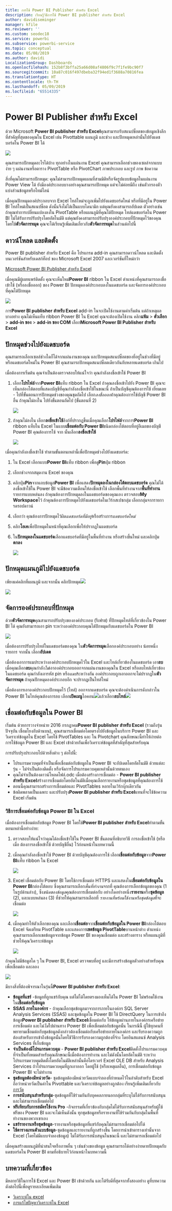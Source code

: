 ```yaml
---
title: การใช้ Power BI Publisher สำหรับ Excel
description: เรียนรู้วิธีการใช้ Power BI publisher สำหรับ Excel
author: davidiseminger
manager: kfile
ms.reviewer: ''
ms.custom: seodec18
ms.service: powerbi
ms.subservice: powerbi-service
ms.topic: conceptual
ms.date: 05/08/2019
ms.author: davidi
LocalizationGroup: Dashboards
ms.openlocfilehash: 152b8f3bffa25a66d08af4806f9c7f1fe9bc90f7
ms.sourcegitcommit: 10a87c016f497dbeba32f94ed1f3688a70816fea
ms.translationtype: HT
ms.contentlocale: th-TH
ms.lasthandoff: 05/09/2019
ms.locfileid: "65514335"
---
```

# <a name="power-bi-publisher-for-excel"></a>Power BI Publisher สำหรับ Excel
ด้วย Microsoft **Power BI publisher สำหรับ Excel**คุณสามารถรับสแนปช็อตของข้อมูลเชิงลึกที่สำคัญที่สุดของคุณใน Excel เช่น Pivottable แผนภูมิ และช่วง และปักหมุดเหล่านั้นไปยังแดชบอร์ดใน Power BI ได้

![](media/publisher-for-excel/pbi_excel_publisher_pinobj_dashboard.png)

คุณสามารถปักหมุดอะไรได้บ้าง ทุกอย่างในแผ่นงาน Excel คุณสามารถเลือกช่วงของเซลล์จากแบบง่าย ๆ แผ่นงานหรือตาราง PivotTable หรือ PivotChart ภาพประกอบ และรูป ภาพ ข้อความ

สิ่งที่คุณไม่สามารถปักหมุด: คุณไม่สามารถปักหมุดแผนที่สามมิติหรือจัดรูปแบบข้อมูลในแผ่นงาน Power View ได้ ยังมีองค์ประกอบบางอย่างคุณสามารถปักหมุด แต่จะไม่ค่อยมีถึง เช่นตัวกรองตัวแบ่งส่วนข้อมูลหรือไทม์ไลน์

เมื่อคุณปักหมุดองค์ประกอบจาก Excel ไทล์ใหม่จะถูกเพิ่มไปยังแดชบอร์ดใหม่ หรือที่มีอยู่ใน Power BI ไทล์ใหม่เป็นสแนปช็อต ดังนั้นจึงไม่ได้เป็นแบบไดนามิก แต่คุณยังคงสามารถอัปเดต ตัวอย่างเช่น ถ้าคุณทำการเปลี่ยนแปลงลงใน PivotTable หรือแผนภูมิที่คุณได้ปักหมุด ไทล์แดชบอร์ดใน Power BI ไม่ได้รับการปรับปรุงโดยอัตโนมัติ แต่คุณยังคงสามารถปรับปรุงองค์ประกอบที่ปักหมุดไว้ของคุณ โดยใช้**ตัวจัดการหมุด** คุณจะได้เรียนรู้เพิ่มเติมเกี่ยวกับ**ตัวจัดการหมุด**ในส่วนต่อไปนี้

## <a name="download-and-install"></a>ดาวน์โหลด และติดตั้ง
Power BI publisher สำหรับ Excel คือ โปรแกรม add-in คุณสามารถดาวน์โหลด และติดตั้งบนเวอร์ชันสำหรับเดสก์ท็อป ของ Microsoft Excel 2007 และเวอร์ชันที่ใหม่กว่า

[Microsoft Power BI Publisher สำหรับ Excel](http://go.microsoft.com/fwlink/?LinkId=715729)

เมื่อคุณมีผู้เผยแพร่ติดตั้ง คุณจะเห็นใหม่**Power BI** ribbon ใน Excel ตำแหน่งที่คุณสามารถลงชื่อเข้าใช้ (หรือลงชื่อออก) ของ Power BI ปักหมุดองค์ประกอบลงในแดชบอร์ด และจัดการองค์ประกอบที่คุณได้ปักหมุด

![](media/publisher-for-excel/pbi_excel_publisher_ribbon.png)

การ**Power BI publisher สำหรับ Excel** add-in ในจะเปิดใช้งานตามค่าเริ่มต้น แต่ถ้าเหตุผลบางอย่าง คุณไม่เห็นแท็บ ribbon Power BI ใน Excel คุณจะต้องเปิดใช้งาน คลิก**แฟ้ม** > **ตัวเลือก** > **add-in ของ** > **add-in ของ COM** เลือก**Microsoft Power BI Publisher สำหรับ Excel**

## <a name="pin-a-range-to-a-dashboard"></a>ปักหมุดช่วงไปยังแดชบอร์ด
คุณสามารถเลือกเซลล์ช่วงใดก็ได้จากแผ่นงานของคุณ และปักหมุดสแนปช็อตของที่อยู่ในช่วงที่มีอยู่หรือแดชบอร์ดใหม่ใน Power BI คุณสามารถปักหมุดสแนปช็อตเดียวกันกับหลายแดชบอร์ด เกินไป

เมื่อต้องการเริ่มต้น คุณจำเป็นต้องตรวจสอบให้แน่ใจว่า คุณกำลังลงชื่อเข้าใช้ Power BI

1. เลือก**โปรไฟล์**จาก**Power BI**แท็บ ribbon ใน Excel ถ้าคุณลงชื่อเข้าไปยัง Power BI คุณจะเห็นกล่องโต้ตอบที่แสดงบัญชีที่คุณกำลังลงชื่อเข้าใช้ในขณะนี้ ถ้าเป็นบัญชีคุณต้องการใช้ เยี่ยมเลย - ไปที่ขั้นตอนการปักหมุดช่วงของคุณชุดถัดไป เลือก*ลงชื่อออก*ถ้าคุณต้องการใช้บัญชี Power BI อื่น ถ้าคุณไม่ลงใน ไปยังขั้นตอนถัดไป (ขั้นตอนที่ 2)
   
   ![](media/publisher-for-excel/pbi_excel_publish_connect-to-data_0.png)
2. ถ้าคุณไม่ลงใน เลือก**ลงชื่อเข้าใช้**ลิงก์ที่ปรากฏขึ้นเมื่อคุณเลือก**โปรไฟล์**จากการ**Power BI** ribbon แท็บใน Excel ในแบบ**เชื่อมต่อกับ Power BI**ชนิดกล่องโต้ตอบที่อยู่อีเมลของบัญชี Power BI คุณต้องการใช้ จาก นั้นเลือก**ลงชื่อเข้าใช้**
   
   ![](media/publisher-for-excel/pbi_excel_publish_connect-to-data_1a.png)

เมื่อคุณกำลังลงชื่อเข้าใช้ ทำตามขั้นตอนเหล่านี้เพื่อปักหมุดช่วงไปยังแดชบอร์ด:

1. ใน Excel เลือกแบบ**Power BI**แท็บ ribbon เพื่อดู**Pin**ปุ่ม ribbon
2. เลือกช่วงจากสมุดงาน Excel ของคุณ
3. คลิกปุ่ม**Pin**จากแถบข้อมูล**Power BI** เพื่อแสดง**ปักหมุดลงในกล่องโต้ตอบแดชบอร์ด** คุณไม่ได้ลงชื่อเข้าใช้ใน Power BI จะมีข้อความเตือนให้ลงชื่อเข้าใช้ เลือกพื้นที่ทำงานจาก**พื้นที่ทำงาน**รายการแบบหล่นลง ถ้าคุณต้องการปักหมุดลงในแดชบอร์ดของคุณเอง ตรวจสอบ**My Workspace**ไว้ ถ้าคุณต้องการปักหมุดไปยังแดชบอร์ดในเวิร์กสเปซกลุ่ม เลือกกลุ่มจากรายการดรอปดาวน์
4. เลือกว่า คุณต้องการปักหมุดไว้ผิด*แดชบอร์ดที่มีอยู่*หรือสร้างการ*แดชบอร์ดใหม่*
5. คลิก**โอเค**เพื่อปักหมุดในหน้าที่คุณเลือกเพื่อให้ปรากฎในแดชบอร์ด
6. ใน**ปักหมุดลงในแดชบอร์ด**เลือกแดชบอร์ดที่มีอยู่ในพื้นที่ทำงาน หรือสร้างขึ้นใหม่ และคลิกปุ่ม**ตกลง**
   
   ![](media/publisher-for-excel/xl-publish.gif)

## <a name="pin-a-chart-to-a-dashboard"></a>ปักหมุดแผนภูมิไปยังแดชบอร์ด
เพียงแค่คลิกที่แผนภูมิ และจากนั้น คลิกปักหมุด![](media/publisher-for-excel/pbi_excel_publisher_pin.png)

![](media/publisher-for-excel/pbi_excel_publisher_chart.png)

## <a name="manage-pinned-elements"></a>จัดการองค์ประกอบที่ปักหมุด
ด้วย**ตัวจัดการหมุด**คุณสามารถปรับปรุงขององค์ประกอบ (รีเฟรช) ที่ปักหมุดไทล์ที่เกี่ยวข้องใน Power BI ได้ คุณยังสามารถเอา pin ระหว่างองค์ประกอบคุณได้ปักหมุดกับแดชบอร์ดใน Power BI

![](media/publisher-for-excel/pbi_excel_publisher_pin_manager2.png)

เมื่อต้องการปรับปรุงไทล์ในแดชบอร์ดของคุณ ใน**ตัวจัดการหมุด**เลือกองค์ประกอบอย่าง น้อยหนึ่งรายการ จากนั้น เลือก**อัปเดต**

เมื่อต้องเอาการแมประหว่างองค์ประกอบปักหมุดไว้ใน Excel และไทล์เกี่ยวข้องในแดชบอร์ด เอา**ลบ** เมื่อคุณเลือก**ลบ**คุณกำลัง*ไม่*เอาองค์ประกอบออกจากแผ่นงานของคุณใน Excel หรือลบไทล์เกี่ยวข้องในแดชบอร์ด คุณกำลังเอารหัส pin หรือ*แมป*ระหว่างกัน องค์ประกอบถูกเอาออกจะไม่ปรากฏใน**ตัวจัดการหมุด** ถ้าคุณปักหมุดองค์ประกอบอีก จะปรากฏเป็นไทล์ใหม่

เมื่อต้องการเอาองค์ประกอบปักหมุดไว้ (ไทล์) ออกจากแดชบอร์ด คุณจะต้องดำเนินการดังกล่าวใน Power BI ในไทล์คุณต้องการลบ เลือก**เปิดเมนู**ไอคอน![](media/publisher-for-excel/pbi_excel_publisher_tile_openmenu.png)แล้วเลือก**ลบไทล์**![](media/publisher-for-excel/pbi_excel_publisher_tile_trashcan.png)

## <a name="connect-to-data-in-power-bi"></a>เชื่อมต่อกับข้อมูลใน Power BI
เริ่มต้น ด้วยการวางจำหน่าย 2016 กรกฎาคม**Power BI publisher สำหรับ Excel** (รวมถึงรุ่นปัจจุบัน เชื่อมโยงกับด้านบน), คุณสามารถเชื่อมต่อโดยตรงไปยังข้อมูลในบริการ Power BI และวิเคราะห์ข้อมูลใน Excel โดยใช้ PivotTables และ ใน Pivotchart คุณลักษณะนี้ทำให้ง่ายต่อการใช้ข้อมูล Power BI และ Excel เข้าด้วยกันเพื่อวิเคราะห์ข้อมูลที่สำคัญที่สุดสำหรับคุณ

การปรับปรุงประกอบไปด้วยสิ่งต่าง ๆ ต่อไปนี้:

* โปรแกรมควบคุมที่จำเป็นเพื่อเชื่อมต่อกับข้อมูลใน Power BI จะอัปเดตโดยอัตโนมัติ ด้วยแต่ละรุ่น - ไม่จำเป็นต้องติดตั้ง หรือจัดการโปรแกรมควบคุมเหล่านั้นด้วยตนเอง
* คุณไม่จำเป็นต้องดาวน์โหลดไฟล์.odc เมื่อต้องสร้างการเชื่อมต่อ - **Power BI publisher สำหรับ Excel**สร้างการเชื่อมต่อโดยอัตโนมัติเมื่อคุณเลือกรายงานหรือชุดข้อมูลที่คุณต้องการใช้
* ตอนนี้คุณสามารถสร้างการเชื่อมต่อและ PivotTables หลายในเวิร์กบุ๊กเดียวกัน
* ข้อผิดพลาดเป็นเฉพาะ และปรับปรุง**Power BI publisher สำหรับ Excel**แทนที่จะใช้ข้อความ Excel เริ่มต้น

### <a name="how-to-connect-to-power-bi-data-in-excel"></a>วิธีการเชื่อมต่อกับข้อมูล Power BI ใน Excel
เมื่อต้องการเชื่อมต่อกับข้อมูล Power BI โดยใช้**Power BI publisher สำหรับ Excel**ทำตามขั้นตอนเหล่านี้อย่างง่าย:

1. ตรวจสอบให้แน่ใจว่าคุณได้ลงชื่อเข้าใช้ใน Power BI ขั้นตอนที่อธิบายวิธี การลงชื่อเข้าใช้ (หรือเมื่อ ต้องการลงชื่อเข้าใช้ ด้วยบัญชีอื่น) ไว้ก่อนหน้าในบทความนี้
2. เมื่อคุณกำลังลงชื่อเข้าใช้ Power BI ด้วยบัญชีคุณต้องการใช้ เลือก**เชื่อมต่อกับข้อมูล**จาก**Power BI**แท็บ ribbon ใน Excel
   
   ![](media/publisher-for-excel/pbi_excel_publish_connect-to-data_1.png)
3. Excel เชื่อมต่อกับ Power BI โดยใช้การเชื่อมต่อ HTTPS และแสดงใน**เชื่อมต่อกับข้อมูลใน Power BI**กล่องโต้ตอบ ซึ่งคุณสามารถเลือก*พื้นที่ทำงาน*จากที่ คุณต้องการเลือกข้อมูลของคุณ (1 ในรูปด้านล่าง), ซึ่ง*ชนิดของข้อมูล*คุณต้องการเชื่อมต่อกับ อย่างใดอย่างหนึ่ง**รายงาน**หรือ**ชุดข้อมูล** (2), และแบบหล่นลง (3) ที่ช่วยให้คุณสามารถเลือกที่ *รายงานที่พร้อมใช้งานหรือชุดข้อมูล*ที่จะเชื่อมต่อ
   
   ![](media/publisher-for-excel/pbi_excel_publish_connect-to-data_2.png)
4. เมื่อคุณทำให้ตัวเลือกของคุณ และเลือก**เชื่อมต่อ**จาก**เชื่อมต่อกับข้อมูลใน Power BI**กล่องโต้ตอบ Excel จัดเตรียม PivotTable และแสดงการ**เขตข้อมูล PivotTable**บานหน้าต่าง ตำแหน่ง คุณสามารถเลือกเขตข้อมูลจากข้อมูล Power BI ของคุณเชื่อมต่อ และสร้างตาราง หรือแผนภูมิที่ช่วยให้คุณวิเคราะห์ข้อมูล
   
   ![](media/publisher-for-excel/pbi_excel_publish_connect-to-data_3.png)

ถ้าคุณไม่มีข้อมูลใด ๆ ใน Power BI, Excel ตรวจพบที่อยู่ และมีการสร้างข้อมูลตัวอย่างสำหรับคุณเพื่อเชื่อมต่อ และลอง

![](media/publisher-for-excel/pbi_excel_publish_connect-to-data_4.png)

มีบางสิ่งที่ต้องพิจารณาในรุ่นนี้**Power BI publisher สำหรับ Excel**:

* **ข้อมูลที่แชร์** -ข้อมูลที่ถูกแชร์กับคุณ แต่ไม่ได้โดยตรงมองเห็นได้ใน Power BI ไม่พร้อมใช้งานใน**เชื่อมต่อกับข้อมูล**
* **SSAS ภายในองค์กร** - ถ้าคุณเลือกชุดข้อมูลมาจากการภายในองค์กร SQL Server Analysis Services (SSAS) และชุดข้อมูลใน Power BI ใช้ DirectQuery ในการเข้าถึงข้อมูล**Power BI publisher สำหรับ Excel**เชื่อมต่อกับ ให้ข้อมูลผ่านภายในองค์กรเครือข่ายการเชื่อมต่อ และไม่*ไม่*ไปผ่านทาง Power BI เพื่อเชื่อมต่อกับข้อมูลนั้น ในกรณีนี้ ผู้ใช้ทุกคนที่พยายามเชื่อมต่อกับชุดข้อมูลดังกล่าวต้องเชื่อมต่อกับเครือข่ายภายในองค์กร และรับรองความถูกต้องสำหรับการเข้าถึงข้อมูลนั้นโดยใช้วิธีการรับรองความถูกต้องที่จ้าง โดยอินสแตนซ์ Analysis Services ที่เก็บข้อมูล
* **จำเป็นต้องมีโปรแกรมควบคุม** - **Power BI publisher สำหรับ Excel**ติดตั้งโปรแกรมควบคุมที่จำเป็นทั้งหมดสำหรับคุณลักษณะนี้เมื่อต้องการทำงาน และไม่ดังนั้นโดยอัตโนมัติ ระหว่างโปรแกรมควบคุมติดตั้งโดยอัตโนมัติเหล่านั้นคือไดรเวอร์ Excel OLE DB สำหรับ Analysis Services ถ้าโปรแกรมควบคุมที่ถูกเอาออก โดยผู้ใช้ (หรือเหตุผลอื่น), การเชื่อมต่อกับข้อมูล Power BI จะไม่ทำงาน
* **ชุดข้อมูลต้องมีหน่วยวัด**- ชุดข้อมูลต้องมีหน่วยวัดแบบจำลองที่กำหนดไว้ในลำดับสำหรับ Excel ถือว่าหน่วยวัดเป็นค่าใน Pivottable และวิเคราะห์ข้อมูลอย่างถูกต้อง เรียนรู้เพิ่มเติมเกี่ยวกับ[ การวัด](desktop-measures.md)
* **การสนับสนุนสำหรับกลุ่ม**-ชุดข้อมูลที่ใช้ร่วมกันกับบุคคลภายนอกกลุ่มที่ระบุไม่ได้รับการสนับสนุน และไม่สามารถเชื่อมต่อไป
* **ฟรีเทียบกับการสมัครใช้งาน Pro** -กิจกรรมที่เกี่ยวข้องกับกลุ่มไม่ได้รับการสนับสนุนสำหรับผู้ใช้ฟรีของ Power BI และจะไม่เห็นดังนั้น ทุกชุดข้อมูลหรือรายงานที่ใช้ร่วมกันกับกลุ่มในพื้นที่ทำงานของพวกเขาเอง
* **แชร์รายงานหรือชุดข้อมูล**-รายงานหรือชุดข้อมูลที่แชร์กับคุณไม่สามารถเชื่อมต่อไปได้
* **ใช้ตารางแทนตัวแบบข้อมูล**-ชุดข้อมูลและรายงานที่ถูกสร้างขึ้น โดยการนำเข้าตารางเท่านั้นจาก Excel (โดยไม่มีแบบจำลองข้อมูล) ไม่ได้รับการสนับสนุนในขณะนี้ และไม่สามารถเชื่อมต่อไป

เมื่อคุณสร้างแผนภูมิที่น่าสนใจหรือภาพอื่น ๆ เช่นช่วงของข้อมูล คุณสามารถได้อย่างง่ายดายปักหมุดกับแดชบอร์ดใน Power BI ตามที่อธิบายไว้ก่อนหน้าในบทความนี้

## <a name="related-articles"></a>บทความที่เกี่ยวข้อง
มีหลายวิธีในการใช้ Excel และ Power BI เข้าด้วยกัน และได้รับดีที่สุดจากทั้งสองอย่าง ดูที่บทความดังต่อไปนี้เพื่อดูรายละเอียดเพิ่มเติม

* [วิเคราะห์ใน excel](service-analyze-in-excel.md)
* [การแก้ไขปัญหาวิเคราะห์ใน Excel](desktop-troubleshooting-analyze-in-excel.md)

